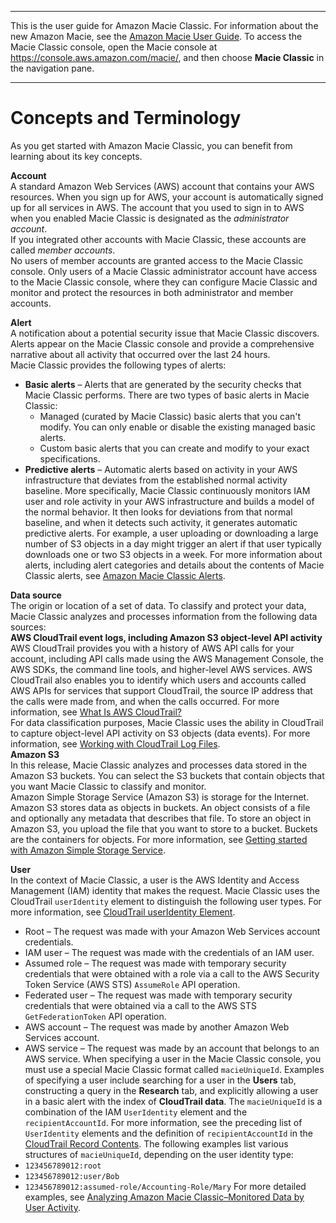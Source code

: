 --------

This is the user guide for Amazon Macie Classic\. For information about the new Amazon Macie, see the [Amazon Macie User Guide](https://docs.aws.amazon.com/macie/latest/user/)\. To access the Macie Classic console, open the Macie console at [https://console\.aws\.amazon\.com/macie/](https://console.aws.amazon.com/macie/), and then choose **Macie Classic** in the navigation pane\.

--------

# Concepts and Terminology<a name="macie-concepts"></a>

As you get started with Amazon Macie Classic, you can benefit from learning about its key concepts\. 

**Account**  
A standard Amazon Web Services \(AWS\) account that contains your AWS resources\. When you sign up for AWS, your account is automatically signed up for all services in AWS\. The account that you used to sign in to AWS when you enabled Macie Classic is designated as the *administrator account*\.  
If you integrated other accounts with Macie Classic, these accounts are called *member accounts*\.   
No users of member accounts are granted access to the Macie Classic console\. Only users of a Macie Classic administrator account have access to the Macie Classic console, where they can configure Macie Classic and monitor and protect the resources in both administrator and member accounts\. 

**Alert**  
A notification about a potential security issue that Macie Classic discovers\. Alerts appear on the Macie Classic console and provide a comprehensive narrative about all activity that occurred over the last 24 hours\.  
Macie Classic provides the following types of alerts:  
+ **Basic alerts** – Alerts that are generated by the security checks that Macie Classic performs\. There are two types of basic alerts in Macie Classic:
  + Managed \(curated by Macie Classic\) basic alerts that you can't modify\. You can only enable or disable the existing managed basic alerts\. 
  + Custom basic alerts that you can create and modify to your exact specifications\.
+ **Predictive alerts** – Automatic alerts based on activity in your AWS infrastructure that deviates from the established normal activity baseline\. More specifically, Macie Classic continuously monitors IAM user and role activity in your AWS infrastructure and builds a model of the normal behavior\. It then looks for deviations from that normal baseline, and when it detects such activity, it generates automatic predictive alerts\. For example, a user uploading or downloading a large number of S3 objects in a day might trigger an alert if that user typically downloads one or two S3 objects in a week\. 
For more information about alerts, including alert categories and details about the contents of Macie Classic alerts, see [Amazon Macie Classic Alerts](macie-alerts.md)\. 

**Data source**  
The origin or location of a set of data\. To classify and protect your data, Macie Classic analyzes and processes information from the following data sources:     
**AWS CloudTrail event logs, including Amazon S3 object\-level API activity**  
AWS CloudTrail provides you with a history of AWS API calls for your account, including API calls made using the AWS Management Console, the AWS SDKs, the command line tools, and higher\-level AWS services\. AWS CloudTrail also enables you to identify which users and accounts called AWS APIs for services that support CloudTrail, the source IP address that the calls were made from, and when the calls occurred\. For more information, see [What Is AWS CloudTrail?](https://docs.aws.amazon.com/awscloudtrail/latest/userguide/cloudtrail-user-guide.html)  
For data classification purposes, Macie Classic uses the ability in CloudTrail to capture object\-level API activity on S3 objects \(data events\)\. For more information, see [Working with CloudTrail Log Files](https://docs.aws.amazon.com/awscloudtrail/latest/userguide/cloudtrail-working-with-log-files.html)\.   
**Amazon S3**  
In this release, Macie Classic analyzes and processes data stored in the Amazon S3 buckets\. You can select the S3 buckets that contain objects that you want Macie Classic to classify and monitor\.  
Amazon Simple Storage Service \(Amazon S3\) is storage for the Internet\. Amazon S3 stores data as objects in buckets\. An object consists of a file and optionally any metadata that describes that file\. To store an object in Amazon S3, you upload the file that you want to store to a bucket\. Buckets are the containers for objects\. For more information, see [Getting started with Amazon Simple Storage Service](https://docs.aws.amazon.com/AmazonS3/latest/gsg/GetStartedWithS3.html)\.

**User**  
In the context of Macie Classic, a user is the AWS Identity and Access Management \(IAM\) identity that makes the request\. Macie Classic uses the CloudTrail `userIdentity` element to distinguish the following user types\. For more information, see [CloudTrail userIdentity Element](https://docs.aws.amazon.com/awscloudtrail/latest/userguide/cloudtrail-event-reference-user-identity.html)\.   
+ Root – The request was made with your Amazon Web Services account credentials\.
+ IAM user – The request was made with the credentials of an IAM user\. 
+ Assumed role – The request was made with temporary security credentials that were obtained with a role via a call to the AWS Security Token Service \(AWS STS\) `AssumeRole` API operation\. 
+ Federated user – The request was made with temporary security credentials that were obtained via a call to the AWS STS `GetFederationToken` API operation\.
+ AWS account – The request was made by another Amazon Web Services account\. 
+ AWS service – The request was made by an account that belongs to an AWS service\. 
When specifying a user in the Macie Classic console, you must use a special Macie Classic format called `macieUniqueId`\. Examples of specifying a user include searching for a user in the **Users** tab, constructing a query in the **Research** tab, and explicitly allowing a user in a basic alert with the index of **CloudTrail data**\. The `macieUniqueId` is a combination of the IAM `UserIdentity` element and the `recipientAccountId`\. For more information, see the preceding list of `UserIdentity` elements and the definition of `recipientAccountId` in the [CloudTrail Record Contents](https://docs.aws.amazon.com/awscloudtrail/latest/userguide/cloudtrail-event-reference-record-contents.html)\. The following examples list various structures of `macieUniqueId`, depending on the user identity type:  
+ `123456789012:root`
+ `123456789012:user/Bob`
+ `123456789012:assumed-role/Accounting-Role/Mary`
For more detailed examples, see [Analyzing Amazon Macie Classic–Monitored Data by User Activity](macie-users.md)\.